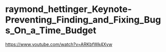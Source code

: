# raymond_hettinger_Keynote-Preventing_Finding_and_Fixing_Bugs_On_a_Time_Budget
https://www.youtube.com/watch?v=ARKbfWk4Xyw
